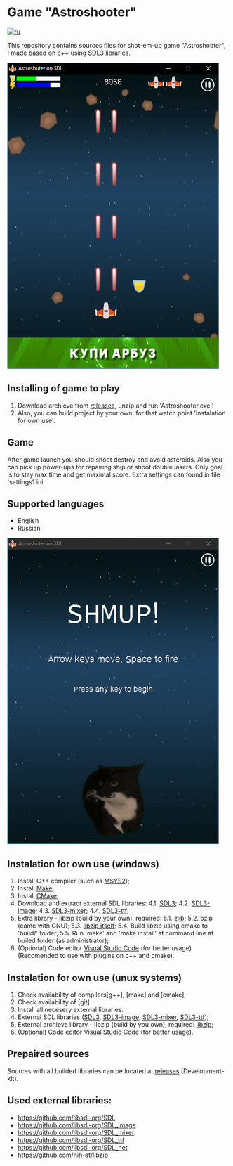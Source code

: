 # Game "Astroshooter"
[![ru](https://img.shields.io/badge/lang-ru-green.svg)](https://github.com/kolyaka32/Astroshuter-on-SDL/blob/main/README-ru.md)

This repository contains sources files for shot-em-up game "Astroshooter", I made based on c++ using SDL3 libraries.

![Screenshot of game](/screenshots/game-main.png?raw=true)

## Installing of game to play
1. Download archieve from [releases](https://github.com/kolyaka32/Astroshuter-on-SDL/releases), unzip and run 'Astroshooter.exe'!
2. Also, you can build project by your own, for that watch point 'Instalation for own use'.


## Game
After game launch you should shoot destroy and avoid asteroids.
Also you can pick up power-ups for repairing ship or shoot double lasers.
Only goal is to stay max time and get maximal score.
Extra settings can found in file 'settings1.ini'


## Supported languages
* English
* Russian


![Screenshot of menu](/screenshots/game-menu-en.png?raw=true)


## Instalation for own use (windows)
1. Install C++ compiler (such as [MSYS2](https://www.msys2.org/#installation));
2. Install [Make](https://sourceforge.net/projects/gnuwin32/files/make/3.81/make-3.81.exe/download);
3. Install [CMake](https://sourceforge.net/projects/cmake.mirror/);
4. Download and extract external SDL libraries:
4.1. [SDL3](https://github.com/libsdl-org/SDL/releases);
4.2. [SDL3-image](https://github.com/libsdl-org/SDL_image/releases);
4.3. [SDL3-mixer](https://github.com/libsdl-org/SDL_mixer/releases);
4.4. [SDL3-ttf](https://github.com/libsdl-org/SDL_ttf/releases);
5. Extra library - libzip (build by your own), required:
5.1. [zlib](https://www.zlib.net/);
5.2. bzip (came with GNU);
5.3. [libzip itself](https://libzip.org/download/);
5.4. Build libzip using cmake to 'build/' folder;
5.5. Run 'make' and 'make install' at command line at builed folder (as administrator);
6. (Optional) Code editor [Visual Studio Code](https://code.visualstudio.com/download) (for better usage) (Recomended to use with plugins on c++ and cmake).


## Instalation for own use (unux systems)
1. Check availability of compilers[g++], [make] and [cmake];
2. Check availability of [git]
3. Install all necesery external libraries:
4. External SDL libraries ([SDL3](https://github.com/libsdl-org/SDL/releases), [SDL3-image](https://github.com/libsdl-org/SDL_image/releases), [SDL3-mixer](https://github.com/libsdl-org/SDL_mixer/releases), [SDL3-ttf](https://github.com/libsdl-org/SDL_ttf/releases));
5. External archieve library - libzip (build by you own), required: [libzip](https://libzip.org/download/);
6. (Optional) Code editor [Visual Studio Code](https://code.visualstudio.com/download) (for better usage).


## Prepaired sources
Sources with all builded libraries can be located at [releases](https://github.com/kolyaka32/Astroshuter-on-SDL/releases) (Development-kit).


## Used external libraries:
* https://github.com/libsdl-org/SDL
* https://github.com/libsdl-org/SDL_image
* https://github.com/libsdl-org/SDL_mixer
* https://github.com/libsdl-org/SDL_ttf
* https://github.com/libsdl-org/SDL_net
* https://github.com/nih-at/libzip
